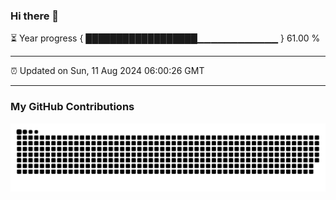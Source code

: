 ### Hi there 👋

⏳ Year progress { ██████████████████▁▁▁▁▁▁▁▁▁▁▁▁ } 61.00 %

---

⏰ Updated on Sun, 11 Aug 2024 06:00:26 GMT

---
### My GitHub Contributions

<picture>
  <source media="(prefers-color-scheme: dark)" srcset="https://raw.githubusercontent.com/AxyLm/axylm/output/github-contribution-grid-snake-dark.svg">
  <source media="(prefers-color-scheme: light)" srcset="https://raw.githubusercontent.com/AxyLm/axylm/output/github-contribution-grid-snake.svg">
  <img alt="github contribution grid snake animation" src="https://raw.githubusercontent.com/AxyLm/axylm/output/github-contribution-grid-snake.svg">
</picture>

